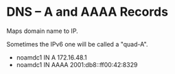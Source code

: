 # DNS – A and AAAA Records

Maps domain name to IP.

Sometimes the IPv6 one will be called a "quad-A".



*  noamdc1 IN A 172.16.48.1
*  noamdc1 IN AAAA 2001:db8::ff00:42:8329



